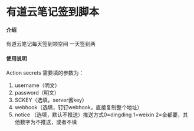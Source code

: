 # 有道云笔记签到脚本


#### 介绍
有道云笔记每天签到领空间
一天签到两


#### 使用说明
Action secrets 需要填的参数为：
1.  username（明文）
2.  password（明文）
2.  SCKEY（选填，server酱key）
4.  webhook（选填，钉钉webhook，直接复制整个地址）
3.  notice （选填，默认不推送）推送方式0=dingding 1=weixin 2=全都要，其他数字为不推送，或者不填


